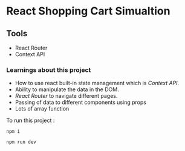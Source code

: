 # React Shopping Cart Simualtion

## Tools

-   React Router
-   Context API

### Learnings about this project

-   How to use react built-in state management which is _Context API_.
-   Ability to manipulate the data in the DOM.
-   _React Router_ to navigate different pages.
-   Passing of data to different components using props
-   Lots of array function

To run this project :

```
npm i

npm run dev
```
